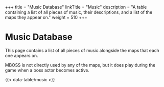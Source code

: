 +++
title = "Music Database"
linkTitle = "Music"
description = "A table containing a list of all pieces of music, their descriptions, and a list of the maps they appear on."
weight = 510
+++

# Music Database

This page contains a list of all pieces of music alongside the maps that each one appears on.

MBOSS is not directly used by any of the maps, but it does play during the game when a boss actor becomes active.

{{< data-table/music >}}
